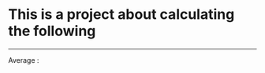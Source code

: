 # This is a project about calculating the following
----------------------------------------------------

Average : 